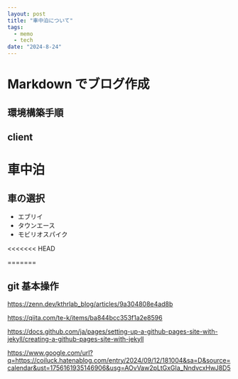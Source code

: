 ```yaml
---
layout: post
title: "車中泊について"
tags:
  - memo
  - tech
date: "2024-8-24"
---
```



# Markdown でブログ作成

## 環境構築手順

## client

# 車中泊

## 車の選択

- エブリイ
- タウンエース
- モビリオスパイク

<<<<<<< HEAD

=======
## git 基本操作

https://zenn.dev/kthrlab_blog/articles/9a304808e4ad8b

https://qiita.com/te-k/items/ba844bcc353f1a2e8596

https://docs.github.com/ja/pages/setting-up-a-github-pages-site-with-jekyll/creating-a-github-pages-site-with-jekyll

https://www.google.com/url?q=https://coiluck.hatenablog.com/entry/2024/09/12/181004&sa=D&source=calendar&ust=1756161935146906&usg=AOvVaw2pLtGxGIa_NndvcxHwJ8D5

